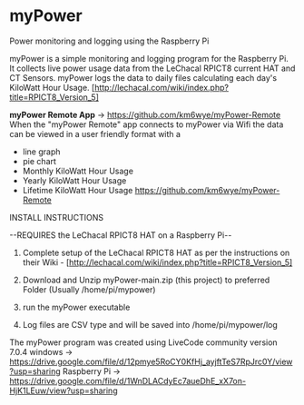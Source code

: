 # myPower
Power monitoring and logging using the Raspberry Pi

myPower is a simple monitoring and logging program for the Raspberry Pi. It collects live power usage data from the LeChacal RPICT8 current HAT and CT Sensors. myPower logs the data to daily files calculating each day's KiloWatt Hour Usage. [http://lechacal.com/wiki/index.php?title=RPICT8_Version_5]

**myPower Remote App** -> https://github.com/km6wye/myPower-Remote
When the "myPower Remote" app connects to myPower via Wifi the data can be viewed in a user friendly format with a 

* line graph
* pie chart
* Monthly KiloWatt Hour Usage
* Yearly KiloWatt Hour Usage 
* Lifetime KiloWatt Hour Usage
https://github.com/km6wye/myPower-Remote


INSTALL INSTRUCTIONS

--REQUIRES the LeChacal RPICT8 HAT on a Raspberry Pi--

1. Complete setup of the LeChacal RPICT8 HAT as per the instructions on their Wiki -  [http://lechacal.com/wiki/index.php?title=RPICT8_Version_5]

2. Download and Unzip myPower-main.zip (this project) to preferred Folder (Usually /home/pi/mypower)

3. run the myPower executable

4. Log files are CSV type and will be saved into /home/pi/mypower/log


The myPower program was created using LiveCode community version 7.0.4 windows -> https://drive.google.com/file/d/12pmye5RoCY0KfHj_ayjftTeS7RpJrc0Y/view?usp=sharing
Raspberry Pi -> https://drive.google.com/file/d/1WnDLACdyEc7aueDhE_xX7on-HjK1LEuw/view?usp=sharing

